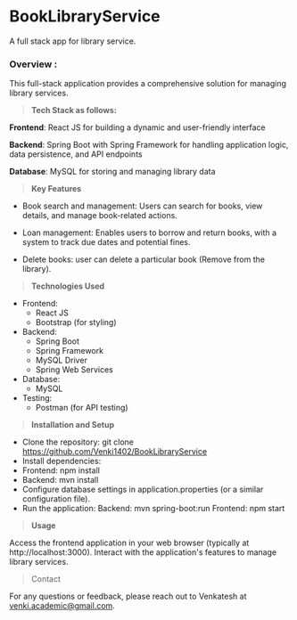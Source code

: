 # BookLibraryService
A full stack app for library service.

### **Overview :**
This full-stack application provides a comprehensive solution for managing library services.


> **Tech Stack as follows:**

**Frontend**: React JS for building a dynamic and user-friendly interface

**Backend**: Spring Boot with Spring Framework for handling application logic, data persistence, and API endpoints

**Database**: MySQL for storing and managing library data


> **Key Features**

* Book search and management: Users can search for books, view details, and manage book-related actions.

* Loan management: Enables users to borrow and return books, with a system to track due dates and potential fines.

* Delete books: user can delete a particular book (Remove from the library).


> **Technologies Used**
* Frontend:
  *  React JS
  *  Bootstrap (for styling)
* Backend:
  * Spring Boot
  * Spring Framework
  * MySQL Driver
  * Spring Web Services
* Database:
  * MySQL
* Testing:
  * Postman (for API testing)
 
    
> **Installation and Setup**

* Clone the repository: git clone https://github.com/Venki1402/BookLibraryService
* Install dependencies:
* Frontend: npm install
* Backend: mvn install
* Configure database settings in application.properties (or a similar configuration file).
* Run the application: Backend: mvn spring-boot:run Frontend: npm start

  
> **Usage**

Access the frontend application in your web browser (typically at http://localhost:3000). Interact with the application's features to manage library services.

> Contact

For any questions or feedback, please reach out to Venkatesh at venki.academic@gmail.com.
